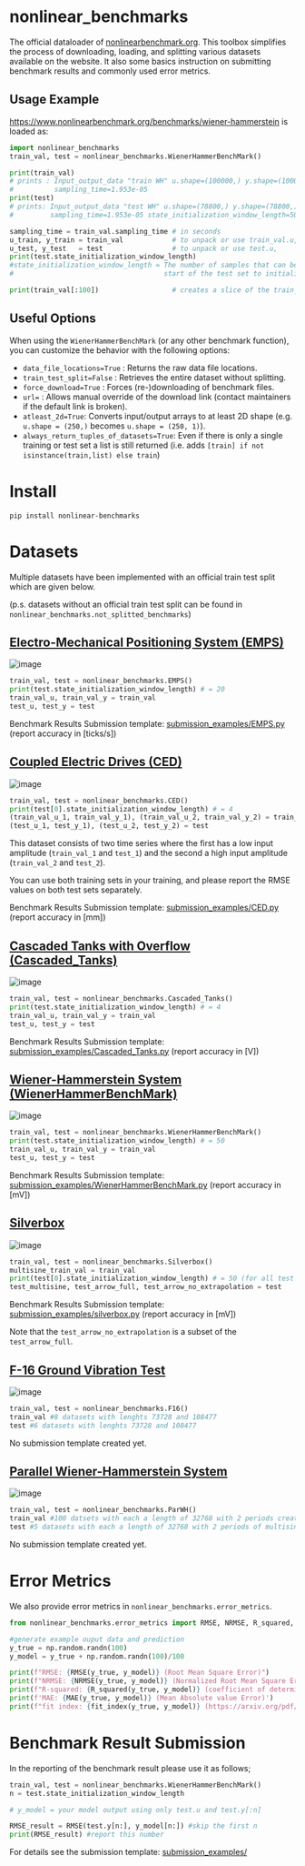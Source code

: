 
# nonlinear_benchmarks
 
The official dataloader of [nonlinearbenchmark.org](http://www.nonlinearbenchmark.org/). This toolbox simplifies the process of downloading, loading, and splitting various datasets available on the website. It also some basics instruction on submitting benchmark results and commonly used error metrics.

## Usage Example

https://www.nonlinearbenchmark.org/benchmarks/wiener-hammerstein is loaded as:

```python
import nonlinear_benchmarks
train_val, test = nonlinear_benchmarks.WienerHammerBenchMark()

print(train_val) 
# prints : Input_output_data "train WH" u.shape=(100000,) y.shape=(100000,)
#          sampling_time=1.953e-05
print(test)
# prints: Input_output_data "test WH" u.shape=(78800,) y.shape=(78800,) 
#         sampling_time=1.953e-05 state_initialization_window_length=50

sampling_time = train_val.sampling_time # in seconds
u_train, y_train = train_val            # to unpack or use train_val.u, train_val.y
u_test, y_test   = test                 # to unpack or use test.u,      test.y
print(test.state_initialization_window_length) 
#state_initialization_window_length = The number of samples that can be used at the 
#                                     start of the test set to initialize the model state.

print(train_val[:100])                  # creates a slice of the train_val data from 0 to 100
```

## Useful Options

When using the `WienerHammerBenchMark` (or any other benchmark function), you can customize the behavior with the following options:

 * `data_file_locations=True` : Returns the raw data file locations.
 * `train_test_split=False` : Retrieves the entire dataset without splitting.
 * `force_download=True` : Forces (re-)downloading of benchmark files.
 * `url=` : Allows manual override of the download link (contact maintainers if the default link is broken).
 * `atleast_2d=True`: Converts input/output arrays to at least 2D shape (e.g. `u.shape = (250,)` becomes `u.shape = (250, 1)`).
 * `always_return_tuples_of_datasets=True`: Even if there is only a single training or test set a list is still returned (i.e. adds `[train] if not isinstance(train,list) else train`)

# Install

```
pip install nonlinear-benchmarks
```

# Datasets

Multiple datasets have been implemented with an official train test split which are given below. 

(p.s. datasets without an official train test split can be found in `nonlinear_benchmarks.not_splitted_benchmarks`)

## [Electro-Mechanical Positioning System (EMPS)](https://www.nonlinearbenchmark.org/benchmarks/emps)

![image](figures/EMPS.jpg)

```python
train_val, test = nonlinear_benchmarks.EMPS()
print(test.state_initialization_window_length) # = 20
train_val_u, train_val_y = train_val
test_u, test_y = test
```

Benchmark Results Submission template: [submission_examples/EMPS.py](submission_examples/EMPS.py) (report accuracy in [ticks/s])


## [Coupled Electric Drives (CED)](https://www.nonlinearbenchmark.org/benchmarks/coupled-electric-drives)

![image](figures/CED.jpg)

```python
train_val, test = nonlinear_benchmarks.CED()
print(test[0].state_initialization_window_length) # = 4
(train_val_u_1, train_val_y_1), (train_val_u_2, train_val_y_2) = train_val
(test_u_1, test_y_1), (test_u_2, test_y_2) = test
```

This dataset consists of two time series where the first has a low input amplitude (`train_val_1` and `test_1`) and the second a high input amplitude (`train_val_2` and `test_2`).  

You can use both training sets in your training, and please report the RMSE values on both test sets separately. 

Benchmark Results Submission template: [submission_examples/CED.py](submission_examples/CED.py) (report accuracy in [mm])


## [Cascaded Tanks with Overflow (Cascaded_Tanks)](https://www.nonlinearbenchmark.org/benchmarks/cascaded-tanks)

![image](figures/Cascaded_Tanks.jpg)

```python
train_val, test = nonlinear_benchmarks.Cascaded_Tanks()
print(test.state_initialization_window_length) # = 4
train_val_u, train_val_y = train_val
test_u, test_y = test
```

Benchmark Results Submission template: [submission_examples/Cascaded_Tanks.py](submission_examples/Cascaded_Tanks.py) (report accuracy in [V])

## [Wiener-Hammerstein System (WienerHammerBenchMark)](https://www.nonlinearbenchmark.org/benchmarks/wiener-hammerstein)

![image](figures/WienerHammerBenchMark.jpg)

```python
train_val, test = nonlinear_benchmarks.WienerHammerBenchMark()
print(test.state_initialization_window_length) # = 50
train_val_u, train_val_y = train_val
test_u, test_y = test
```

Benchmark Results Submission template: [submission_examples/WienerHammerBenchMark.py](submission_examples/WienerHammerBenchMark.py) (report accuracy in [mV])


## [Silverbox](https://www.nonlinearbenchmark.org/benchmarks/silverbox)

![image](figures/Silverbox.jpg)

```python
train_val, test = nonlinear_benchmarks.Silverbox()
multisine_train_val = train_val
print(test[0].state_initialization_window_length) # = 50 (for all test sets)
test_multisine, test_arrow_full, test_arrow_no_extrapolation = test
```

Benchmark Results Submission template: [submission_examples/silverbox.py](submission_examples/silverbox.py) (report accuracy in [mV])

Note that the `test_arrow_no_extrapolation` is a subset of the `test_arrow_full`.

## [F-16 Ground Vibration Test](https://www.nonlinearbenchmark.org/benchmarks/f-16-gvt)

![image](figures/F16.jpg)

```python
train_val, test = nonlinear_benchmarks.F16()
train_val #8 datasets with lenghts 73728 and 108477
test #6 datasets with lenghts 73728 and 108477
```

No submission template created yet.

## [Parallel Wiener-Hammerstein System](https://www.nonlinearbenchmark.org/benchmarks/parallel-wiener-hammerstein)

![image](figures/ParWH.jpg)

```python
train_val, test = nonlinear_benchmarks.ParWH()
train_val #100 datsets with each a length of 32768 with 2 periods created with multisine inputs with 5 different amplitudes and 20 different multisine phases
test #5 datasets with each a length of 32768 with 2 periods of multisine inputs with 5 different amplitudes
```

No submission template created yet.

# Error Metrics

We also provide error metrics in `nonlinear_benchmarks.error_metrics`.

```python
from nonlinear_benchmarks.error_metrics import RMSE, NRMSE, R_squared, MAE, fit_index

#generate example ouput data and prediction 
y_true = np.random.randn(100)
y_model = y_true + np.random.randn(100)/100

print(f"RMSE: {RMSE(y_true, y_model)} (Root Mean Square Error)")
print(f"NRMSE: {NRMSE(y_true, y_model)} (Normalized Root Mean Square Error)")
print(f"R-squared: {R_squared(y_true, y_model)} (coefficient of determination R^2)")
print(f'MAE: {MAE(y_true, y_model)} (Mean Absolute value Error)')
print(f"fit index: {fit_index(y_true, y_model)} (https://arxiv.org/pdf/1902.00683.pdf page 31)")
```

# Benchmark Result Submission

In the reporting of the benchmark result please use it as follows;

```python
train_val, test = nonlinear_benchmarks.WienerHammerBenchMark()
n = test.state_initialization_window_length

# y_model = your model output using only test.u and test.y[:n]

RMSE_result = RMSE(test.y[n:], y_model[n:]) #skip the first n
print(RMSE_result) #report this number
```

For details see the submission template: [submission_examples/](submission_examples/)


